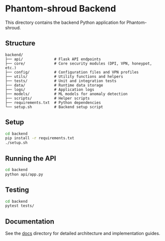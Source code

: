 # Phantom-shroud Backend

This directory contains the backend Python application for Phantom-shroud.

## Structure

```
backend/
├── api/              # Flask API endpoints
├── core/             # Core security modules (DPI, VPN, honeypot, etc.)
├── config/           # Configuration files and VPN profiles
├── utils/            # Utility functions and helpers
├── tests/            # Unit and integration tests
├── data/             # Runtime data storage
├── logs/             # Application logs
├── models/           # ML models for anomaly detection
├── scripts/          # Helper scripts
├── requirements.txt  # Python dependencies
└── setup.sh          # Backend setup script
```

## Setup

```bash
cd backend
pip install -r requirements.txt
./setup.sh
```

## Running the API

```bash
cd backend
python api/app.py
```

## Testing

```bash
cd backend
pytest tests/
```

## Documentation

See the [docs](../docs/) directory for detailed architecture and implementation guides.
